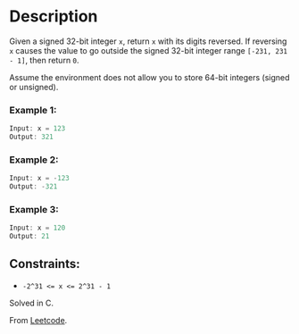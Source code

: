 # Description

Given a signed 32-bit integer `x`, return `x` with its digits reversed. If reversing `x` causes the value to go outside the signed 32-bit integer range `[-231, 231 - 1]`, then return `0`.

Assume the environment does not allow you to store 64-bit integers (signed or unsigned).


### Example 1:
```C
Input: x = 123
Output: 321
```

### Example 2:
```C
Input: x = -123
Output: -321
```

### Example 3:
```C
Input: x = 120
Output: 21
```

## Constraints:

* `-2^31 <= x <= 2^31 - 1`

Solved in C.

From [Leetcode](https://leetcode.com/problems/reverse-integer/description/).
